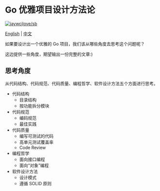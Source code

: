# Go 优雅项目设计方法论

[![jaywcjlove/sb](https://jaywcjlove.github.io/sb/lang/chinese.svg)](project_design_methodology.md)

[English](../../en-US/thinkings/project_design_methodology.md) | [中文](project_design_methodology.md)

如果要设计出一个优雅的 Go 项目，我们该从哪些角度去思考这个问题呢？

这边提供一些角度，期望输出一份完整的文章:)

## 思考角度

从代码结构、代码规范、代码质量、编程哲学、软件设计方法五个方面进行思考。

- 代码结构
  - 目录结构
  - 按功能拆分模块
- 代码规范
  - 编码规范
  - 最佳实践
- 代码质量
  - 编写可测试的代码
  - 高单元测试覆盖率
  - Code Review
- 编程哲学
  - 面向接口编程
  - 面向“对象”编程
- 软件设计方法
  - 设计模式
  - 遵循 SOLID 原则
